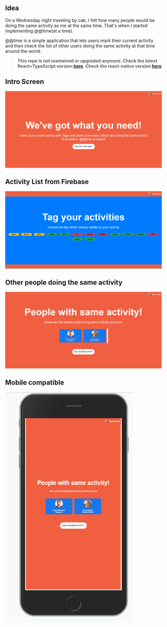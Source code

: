 <h2>Idea</h2>
On a Wednesday night traveling by cab, I felt how many people would be doing the same activity as me at the same time. That's when I started implementing @@time(at a time). 

@@time is a simple application that lets users mark their current activity and then check the list of
other users doing the same activity at that time around the world.

> **This repo is not mantained or upgraded anymore. Check the latest React+TypeScript version <a target="_blank" href="https://github.com/pdhruv93/atatime-web-react">here</a>. Check the react-native version <a target="_blank" href="https://github.com/pdhruv93/atatime-react-native-final">here</a>**


<h2>Intro Screen</h2>
<img src="screenshots/1.PNG">

<h2>Activity List from Firebase</h2>
<img src="screenshots/2.PNG">

<h2>Other people doing the same activity</h2>
<img src="screenshots/3.PNG">

<h2>Mobile compatible</h2>
<img src="screenshots/4.PNG">
